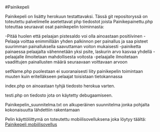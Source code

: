 #Painikepeli 

Painikepeli on lisätty herokuun testattavaksi.
Tässä git repositoryssä on toteutettu palvelimelle asetettavat php tiedostot joista
Painikepainettu.php toteuttaa seuraavat osat painikepelin toiminnasta:

-Pitää huolen että pelaajan pistesaldo voi olla ainoastaan positiivinen
-Pelaaja voittaa enimmillään yhden palkinnon per painallus
ja saa pisteet suurimman painalluksella saavuttaman voiton mukaisesti
-painiketta painaessa pelaajalta vähennetään yksi psite, laskurin arvo kasvaa yhdellä
-pelaajalle ilmoitetaan mahdollisesta voitosta
-pelaajalle ilmoitetaan vaadittujen painallusten määrä seuraavaan voittavaan arvoon

setName.php puolestaan ei suoranaisesti liity painikepelin toimintaan muuten kuin 
eritelläkseen pelaajat toisistaan tietokannassa

index.php on ainoastaan tyhjä tiedosto herokua varten.

testi.php on tiedosto jota on käytetty debugaamiseen.

Painikepelin_suunnitelma.txt on alkuperäinen suunnitelma jonka pohjalta kokonaisuutta lähdettiin rakentamaan

Pelin käyttöliittymä on toteutettu mobiilisovelluksena joka löytyy täältä:
[Painikepeli mobiilisovellus](https://github.com/teukkka/android_painikepeli)

